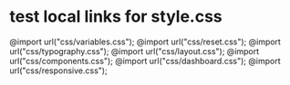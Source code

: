 # test local links for style.css

@import url("css/variables.css");
@import url("css/reset.css");
@import url("css/typography.css");
@import url("css/layout.css");
@import url("css/components.css");
@import url("css/dashboard.css");
@import url("css/responsive.css");


<link rel="stylesheet" href="style.css">
<script src="function.js"></script>
